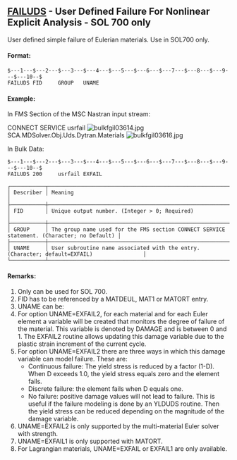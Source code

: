 ## [FAILUDS](https://nexus.hexagon.com/documentationcenter/bundle/MSC_Nastran_2022.4/page/Nastran_Combined_Book/qrg/bulkfgil/TOC.FAILUDS.xhtml) - User Defined Failure For Nonlinear Explicit Analysis - SOL 700 only

User defined simple failure of Eulerian materials. Use in SOL700 only.

#### Format:

```nastran
$---1---$---2---$---3---$---4---$---5---$---6---$---7---$---8---$---9---$---10--$
FAILUDS FID     GROUP   UNAME                                                   
```

#### Example:

In FMS Section of the MSC Nastran input stream:

CONNECT SERVICE usrfail  ![bulkfgil03614.jpg](https://help-be.hexagonmi.com/bundle/MSC_Nastran_2022.4/page/Nastran_Combined_Book/qrg/bulkfgil/../../../assets/bulkfgil03614.jpg?_LANG=enus) SCA.MDSolver.Obj.Uds.Dytran.Materials ![bulkfgil03616.jpg](https://help-be.hexagonmi.com/bundle/MSC_Nastran_2022.4/page/Nastran_Combined_Book/qrg/bulkfgil/../../../assets/bulkfgil03616.jpg?_LANG=enus)

In Bulk Data:

```nastran
$---1---$---2---$---3---$---4---$---5---$---6---$---7---$---8---$---9---$---10--$
FAILUDS 200     usrfail EXFAIL                                                  
```

```text
┌───────────┬────────────────────────────────────────────────────────────────────────────────────────────┐
│ Describer │ Meaning                                                                                    │
├───────────┼────────────────────────────────────────────────────────────────────────────────────────────┤
│ FID       │ Unique output number. (Integer > 0; Required)                                              │
├───────────┼────────────────────────────────────────────────────────────────────────────────────────────┤
│ GROUP     │ The group name used for the FMS section CONNECT SERVICE statement. (Character; no Default) │
├───────────┼────────────────────────────────────────────────────────────────────────────────────────────┤
│ UNAME     │ User subroutine name associated with the entry. (Character; default=EXFAIL)                │
└───────────┴────────────────────────────────────────────────────────────────────────────────────────────┘
```

#### Remarks:

1. Only can be used for SOL 700.
2. FID has to be referenced by a MATDEUL, MAT1 or MATORT entry.
3. UNAME can be:
4. For option UNAME=EXFAIL2, for each material and for each Euler element a variable will be created that monitors the degree of failure of the material. This variable is denoted by DAMAGE and is between 0 and 1. The EXFAIL2 routine allows updating this damage variable due to the plastic strain increment of the current cycle.
5. For option UNAME=EXFAIL2 there are three ways in which this damage variable can model failure. These are:
     - Continuous failure: The yield stress is reduced by a factor (1-D). When D exceeds 1.0, the yield stress equals zero and the element fails.
     - Discrete failure: the element fails when D equals one.
     - No failure: positive damage values will not lead to failure. This is useful if the failure modeling is done by an YLDUDS routine. Then the yield stress can be reduced depending on the magnitude of the damage variable.
6. UNAME=EXFAIL2 is only supported by the multi-material Euler solver with strength.
7. UNAME=EXFAIL1 is only supported with MATORT.
8. For Lagrangian materials, UNAME=EXFAIL or EXFAIL1 are only available.
